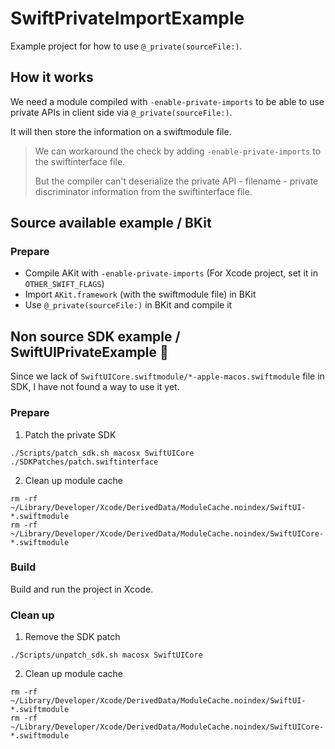 # SwiftPrivateImportExample

Example project for how to use `@_private(sourceFile:)`.

## How it works

We need a module compiled with `-enable-private-imports` to be able to use private APIs in client side via `@_private(sourceFile:)`.

It will then store the information on a swiftmodule file.

> We can workaround the check by adding `-enable-private-imports` to the swiftinterface file. 
>
> But the compiler can't deserialize the private API - filename - private discriminator information from the swiftinterface file.

## Source available example / BKit

### Prepare

- Compile AKit with `-enable-private-imports` (For Xcode project, set it in `OTHER_SWIFT_FLAGS`)
- Import `AKit.framework` (with the swiftmodule file) in BKit
- Use `@_private(sourceFile:)` in BKit and compile it

## Non source SDK example / SwiftUIPrivateExample 🙅

Since we lack of `SwiftUICore.swiftmodule/*-apple-macos.swiftmodule` file in SDK, I have not found a way to use it yet.

### Prepare

1. Patch the private SDK
```shell
./Scripts/patch_sdk.sh macosx SwiftUICore ./SDKPatches/patch.swiftinterface
```

2. Clean up module cache

````shell
rm -rf ~/Library/Developer/Xcode/DerivedData/ModuleCache.noindex/SwiftUI-*.swiftmodule
rm -rf ~/Library/Developer/Xcode/DerivedData/ModuleCache.noindex/SwiftUICore-*.swiftmodule
````

### Build

Build and run the project in Xcode.

### Clean up

1. Remove the SDK patch

```shell
./Scripts/unpatch_sdk.sh macosx SwiftUICore
```

2. Clean up module cache

````shell
rm -rf ~/Library/Developer/Xcode/DerivedData/ModuleCache.noindex/SwiftUI-*.swiftmodule
rm -rf ~/Library/Developer/Xcode/DerivedData/ModuleCache.noindex/SwiftUICore-*.swiftmodule
````
